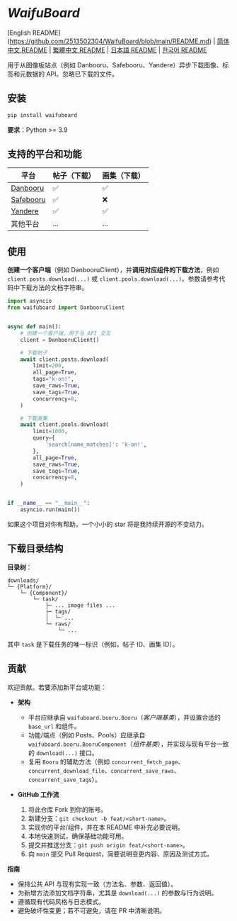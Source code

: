 # ***WaifuBoard***

[English README] (https://github.com/2513502304/WaifuBoard/blob/main/README.md) | [简体中文 README](https://github.com/2513502304/WaifuBoard/blob/main/README.zh-CN.md) | [繁體中文 README](https://github.com/2513502304/WaifuBoard/blob/main/README.zh-TW.md) | [日本語 README](https://github.com/2513502304/WaifuBoard/blob/main/README.ja-JP.md) | [한국어 README](https://github.com/2513502304/WaifuBoard/blob/main/README.ko-KR.md)

用于从图像板站点（例如 Danbooru、Safebooru、Yandere）异步下载图像、标签和元数据的 API。忽略已下载的文件。

## **安装**

```bash
pip install waifuboard
```

**要求**：Python >= 3.9

## **支持的平台和功能**

| 平台                                    | 帖子（下载） | 画集（下载） |
| --------------------------------------- | ------------ | ------------ |
| [Danbooru](https://danbooru.donmai.us/) | ✅            | ✅            |
| [Safebooru](https://safebooru.org/)     | ✅            | ❌            |
| [Yandere](https://yande.re/post)        | ✅            | ✅            |
| 其他平台                                 | ...          | ...          |

## **使用**

**创建一个客户端**（例如 DanbooruClient），并**调用对应组件的下载方法**，例如 `client.posts.download(...)` 或 `client.pools.download(...)`。参数请参考代码中下载方法的文档字符串。

```python
import asyncio
from waifuboard import DanbooruClient


async def main():
	# 创建一个客户端，用于与 API 交互
	client = DanbooruClient()

	# 下载帖子
	await client.posts.download(
		limit=200,
		all_page=True,
		tags="k-on!",
		save_raws=True,
		save_tags=True,
		concurrency=8,
	)

	# 下载画集
	await client.pools.download(
		limit=1000,
		query={
			'search[name_matches]': 'k-on!',
		},
		all_page=True,
		save_raws=True,
		save_tags=True,
		concurrency=8,
	)


if __name__ == "__main__":
	asyncio.run(main())
```

如果这个项目对你有帮助，一个小小的 star 将是我持续开源的不变动力。

## **下载目录结构**

**目录树**：

```
downloads/
└─ {Platform}/
	└─ {Component}/
		└─ task/
			├─ ... image files ...
			├─ tags/
			│  └─ ...
			└─ raws/
				└─ ...
```

其中 `task` 是下载任务的唯一标识（例如，帖子 ID、画集 ID）。

## **贡献**

欢迎贡献。若要添加新平台或功能：

- **架构**
	- 平台应继承自 `waifuboard.booru.Booru`（*客户端基类*），并设置合适的 `base_url` 和组件。
	- 功能/端点（例如 Posts、Pools）应继承自 `waifuboard.booru.BooruComponent`（*组件基类*），并实现与现有平台一致的 `download(...)` 接口。
	- 复用 `Booru` 的辅助方法（例如 `concurrent_fetch_page`、`concurrent_download_file`、`concurrent_save_raws`、`concurrent_save_tags`）。

- **GitHub 工作流**
	1. 将此仓库 Fork 到你的账号。
	2. 新建分支：`git checkout -b feat/<short-name>`。
	3. 实现你的平台/组件，并在本 README 中补充必要说明。
	4. 本地快速测试，确保基础功能可用。
	5. 提交并推送分支：`git push origin feat/<short-name>`。
	6. 向 `main` 提交 Pull Request，简要说明变更内容、原因及测试方式。

**指南**
- 保持公共 API 与现有实现一致（方法名、参数、返回值）。
- 为新增方法添加文档字符串，尤其是 `download(...)` 的参数与行为说明。
- 遵循现有代码风格与日志模式。
- 避免破坏性变更；若不可避免，请在 PR 中清晰说明。

